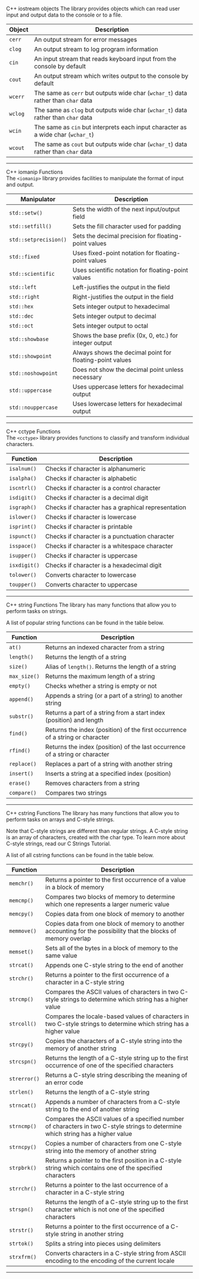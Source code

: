 C++ iostream objects
The <iostream> library provides objects which can read user input and output data to the console or to a file.

| Object  | Description                                                                       |
| ------- | --------------------------------------------------------------------------------- |
| `cerr`  | An output stream for error messages                                               |
| `clog`  | An output stream to log program information                                       |
| `cin`   | An input stream that reads keyboard input from the console by default             |
| `cout`  | An output stream which writes output to the console by default                    |
| `wcerr` | The same as `cerr` but outputs wide char (`wchar_t`) data rather than `char` data |
| `wclog` | The same as `clog` but outputs wide char (`wchar_t`) data rather than `char` data |
| `wcin`  | The same as `cin` but interprets each input character as a wide char (`wchar_t`)  |
| `wcout` | The same as `cout` but outputs wide char (`wchar_t`) data rather than `char` data |

---

C++ iomanip Functions  
The `<iomanip>` library provides facilities to manipulate the format of input and output.

| Manipulator           | Description                                              |
| --------------------- | -------------------------------------------------------- |
| `std::setw()`         | Sets the width of the next input/output field            |
| `std::setfill()`      | Sets the fill character used for padding                 |
| `std::setprecision()` | Sets the decimal precision for floating-point values     |
| `std::fixed`          | Uses fixed-point notation for floating-point values      |
| `std::scientific`     | Uses scientific notation for floating-point values       |
| `std::left`           | Left-justifies the output in the field                   |
| `std::right`          | Right-justifies the output in the field                  |
| `std::hex`            | Sets integer output to hexadecimal                       |
| `std::dec`            | Sets integer output to decimal                           |
| `std::oct`            | Sets integer output to octal                             |
| `std::showbase`       | Shows the base prefix (0x, 0, etc.) for integer output   |
| `std::showpoint`      | Always shows the decimal point for floating-point values |
| `std::noshowpoint`    | Does not show the decimal point unless necessary         |
| `std::uppercase`      | Uses uppercase letters for hexadecimal output            |
| `std::nouppercase`    | Uses lowercase letters for hexadecimal output            |

---

C++ cctype Functions  
The `<cctype>` library provides functions to classify and transform individual characters.

| Function     | Description                                        |
| ------------ | -------------------------------------------------- |
| `isalnum()`  | Checks if character is alphanumeric                |
| `isalpha()`  | Checks if character is alphabetic                  |
| `iscntrl()`  | Checks if character is a control character         |
| `isdigit()`  | Checks if character is a decimal digit             |
| `isgraph()`  | Checks if character has a graphical representation |
| `islower()`  | Checks if character is lowercase                   |
| `isprint()`  | Checks if character is printable                   |
| `ispunct()`  | Checks if character is a punctuation character     |
| `isspace()`  | Checks if character is a whitespace character      |
| `isupper()`  | Checks if character is uppercase                   |
| `isxdigit()` | Checks if character is a hexadecimal digit         |
| `tolower()`  | Converts character to lowercase                    |
| `toupper()`  | Converts character to uppercase                    |

---

C++ string Functions
The <string> library has many functions that allow you to perform tasks on strings.

A list of popular string functions can be found in the table below.

| Function     | Description                                                                   |
| ------------ | ----------------------------------------------------------------------------- |
| `at()`       | Returns an indexed character from a string                                    |
| `length()`   | Returns the length of a string                                                |
| `size()`     | Alias of `length()`. Returns the length of a string                           |
| `max_size()` | Returns the maximum length of a string                                        |
| `empty()`    | Checks whether a string is empty or not                                       |
| `append()`   | Appends a string (or a part of a string) to another string                    |
| `substr()`   | Returns a part of a string from a start index (position) and length           |
| `find()`     | Returns the index (position) of the first occurrence of a string or character |
| `rfind()`    | Returns the index (position) of the last occurrence of a string or character  |
| `replace()`  | Replaces a part of a string with another string                               |
| `insert()`   | Inserts a string at a specified index (position)                              |
| `erase()`    | Removes characters from a string                                              |
| `compare()`  | Compares two strings                                                          |

---

C++ cstring Functions
The <cstring> library has many functions that allow you to perform tasks on arrays and C-style strings.

Note that C-style strings are different than regular strings. A C-style string is an array of characters, created with the char type. To learn more about C-style strings, read our C Strings Tutorial.

A list of all cstring functions can be found in the table below.

| Function     | Description                                                                                                                       |
| ------------ | --------------------------------------------------------------------------------------------------------------------------------- |
| `memchr()`   | Returns a pointer to the first occurrence of a value in a block of memory                                                         |
| `memcmp()`   | Compares two blocks of memory to determine which one represents a larger numeric value                                            |
| `memcpy()`   | Copies data from one block of memory to another                                                                                   |
| `memmove()`  | Copies data from one block of memory to another accounting for the possibility that the blocks of memory overlap                  |
| `memset()`   | Sets all of the bytes in a block of memory to the same value                                                                      |
| `strcat()`   | Appends one C-style string to the end of another                                                                                  |
| `strchr()`   | Returns a pointer to the first occurrence of a character in a C-style string                                                      |
| `strcmp()`   | Compares the ASCII values of characters in two C-style strings to determine which string has a higher value                       |
| `strcoll()`  | Compares the locale-based values of characters in two C-style strings to determine which string has a higher value                |
| `strcpy()`   | Copies the characters of a C-style string into the memory of another string                                                       |
| `strcspn()`  | Returns the length of a C-style string up to the first occurrence of one of the specified characters                              |
| `strerror()` | Returns a C-style string describing the meaning of an error code                                                                  |
| `strlen()`   | Returns the length of a C-style string                                                                                            |
| `strncat()`  | Appends a number of characters from a C-style string to the end of another string                                                 |
| `strncmp()`  | Compares the ASCII values of a specified number of characters in two C-style strings to determine which string has a higher value |
| `strncpy()`  | Copies a number of characters from one C-style string into the memory of another string                                           |
| `strpbrk()`  | Returns a pointer to the first position in a C-style string which contains one of the specified characters                        |
| `strrchr()`  | Returns a pointer to the last occurrence of a character in a C-style string                                                       |
| `strspn()`   | Returns the length of a C-style string up to the first character which is not one of the specified characters                     |
| `strstr()`   | Returns a pointer to the first occurrence of a C-style string in another string                                                   |
| `strtok()`   | Splits a string into pieces using delimiters                                                                                      |
| `strxfrm()`  | Converts characters in a C-style string from ASCII encoding to the encoding of the current locale                                 |

---
